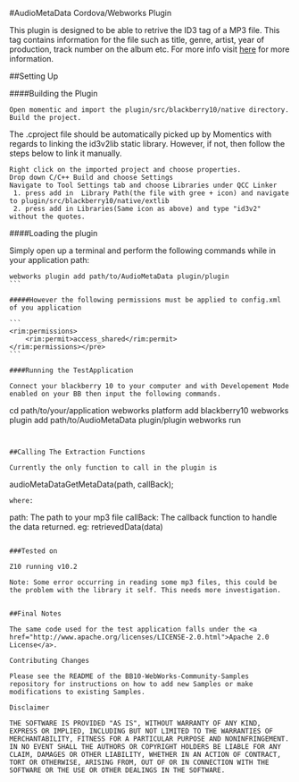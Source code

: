 #AudioMetaData Cordova/Webworks Plugin

This plugin is designed to be able to retrive the ID3 tag of a MP3 file. This tag contains information for the file such as title, genre, artist, year of production, track number on the album etc. For more info visit <a href="http://en.wikipedia.org/wiki/ID3">here</a> for more information.

##Setting Up

####Building the Plugin
```
Open momentic and import the plugin/src/blackberry10/native directory. 
Build the project.
```

The .cproject file should be automatically picked up by Momentics with regards to linking the id3v2lib static library. However, if not, then follow the steps below to link it manually.

```
Right click on the imported project and choose properties.
Drop down C/C++ Build and choose Settings
Navigate to Tool Settings tab and choose Libraries under QCC Linker
 1. press add in  Library Path(the file with gree + icon) and navigate to plugin/src/blackberry10/native/extlib
 2. press add in Libraries(Same icon as above) and type "id3v2" without the quotes.
```

####Loading the plugin

Simply open up a terminal and perform the following commands while in your application path:

````
webworks plugin add path/to/AudioMetaData plugin/plugin
```

#####However the following permissions must be applied to config.xml of you application

```
<rim:permissions>
    <rim:permit>access_shared</rim:permit>
</rim:permissions></pre>
```

####Running the TestApplication

Connect your blackberry 10 to your computer and with Developement Mode enabled on your BB then input the following commands.

````
cd path/to/your/application
webworks platform add blackberry10
webworks plugin add path/to/AudioMetaData plugin/plugin
webworks run
```


##Calling The Extraction Functions

Currently the only function to call in the plugin is

````
audioMetaDataGetMetaData(path, callBack);
````
where:
````
path: The path to your mp3 file
callBack: The callback function to handle the data returned. eg: retrievedData(data)
````

###Tested on

Z10 running v10.2

Note: Some error occurring in reading some mp3 files, this could be the problem with the library it self. This needs more investigation.


##Final Notes

The same code used for the test application falls under the <a href="http://www.apache.org/licenses/LICENSE-2.0.html">Apache 2.0 License</a>.

Contributing Changes

Please see the README of the BB10-WebWorks-Community-Samples repository for instructions on how to add new Samples or make modifications to existing Samples.

Disclaimer

THE SOFTWARE IS PROVIDED "AS IS", WITHOUT WARRANTY OF ANY KIND, EXPRESS OR IMPLIED, INCLUDING BUT NOT LIMITED TO THE WARRANTIES OF MERCHANTABILITY, FITNESS FOR A PARTICULAR PURPOSE AND NONINFRINGEMENT. IN NO EVENT SHALL THE AUTHORS OR COPYRIGHT HOLDERS BE LIABLE FOR ANY CLAIM, DAMAGES OR OTHER LIABILITY, WHETHER IN AN ACTION OF CONTRACT, TORT OR OTHERWISE, ARISING FROM, OUT OF OR IN CONNECTION WITH THE SOFTWARE OR THE USE OR OTHER DEALINGS IN THE SOFTWARE.

